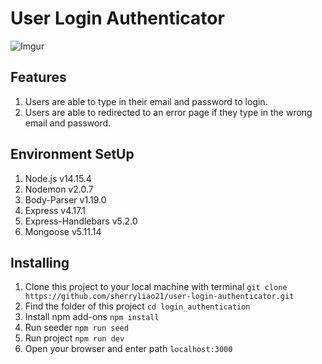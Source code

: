# User Login Authenticator
![Imgur](https://i.imgur.com/ewsXNDz.png)

## Features
1. Users are able to type in their email and password to login.
2. Users are able to redirected to an error page if they type in the wrong email and password.

## Environment SetUp
1. Node.js v14.15.4
2. Nodemon v2.0.7
3. Body-Parser v1.19.0
4. Express v4.17.1
5. Express-Handlebars v5.2.0
6. Mongoose v5.11.14

## Installing
1. Clone this project to your local machine with terminal
```git clone https://github.com/sherryliao21/user-login-authenticator.git```
2. Find the folder of this project
```cd login_authentication```
3. Install npm add-ons
```npm install```
4. Run seeder
```npm run seed```
5. Run project
```npm run dev```
6. Open your browser and enter path
```localhost:3000```
